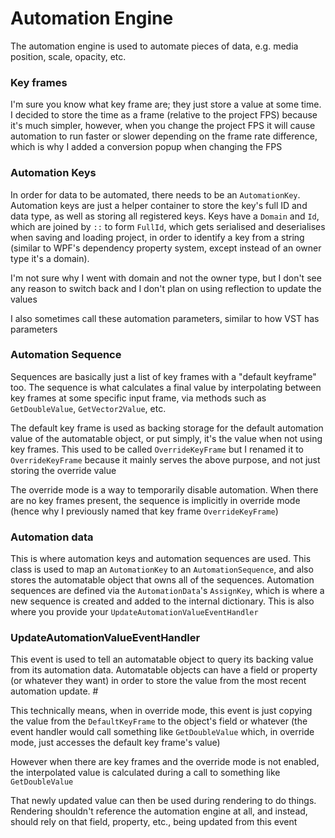 # Automation Engine
The automation engine is used to automate pieces of data, e.g. media position, scale, opacity, etc. 

### Key frames
I'm sure you know what key frame are; they just store a value at some time. I decided to store the time as a frame (relative to the project FPS)
because it's much simpler, however, when you change the project FPS it will cause automation to run faster or slower depending on the frame rate difference,
which is why I added a conversion popup when changing the FPS

### Automation Keys
In order for data to be automated, there needs to be an `AutomationKey`. Automation keys are just a helper container to store the 
key's full ID and data type, as well as storing all registered keys. Keys have a `Domain` and `Id`, which are joined by `::` to 
form `FullId`, which gets serialised and deserialises when saving and loading project, in order to identify a key from a 
string (similar to WPF's dependency property system, except instead of an owner type it's a domain). 

I'm not sure why I went with domain and not the owner type, but I don't see any reason to switch back and I don't plan on using reflection to update the values

I also sometimes call these automation parameters, similar to how VST has parameters 

### Automation Sequence
Sequences are basically just a list of key frames with a "default keyframe" too. The sequence is what calculates a final value by interpolating
between key frames at some specific input frame, via methods such as `GetDoubleValue`, `GetVector2Value`, etc.

The default key frame is used as backing storage for the default automation value of the automatable object, or put simply, it's the value when not using key frames.
This used to be called `OverrideKeyFrame` but I renamed it to `OverrideKeyFrame` because it mainly serves the above purpose, and not just storing the override value

The override mode is a way to temporarily disable automation. When there are no key frames present, the sequence is implicitly
in override mode (hence why I previously named that key frame `OverrideKeyFrame`)

### Automation data
This is where automation keys and automation sequences are used. This class is used to map an `AutomationKey` to an `AutomationSequence`, and 
also stores the automatable object that owns all of the sequences. Automation sequences are defined via the `AutomationData`'s `AssignKey`, which
is where a new sequence is created and added to the internal dictionary. This is also where you provide your `UpdateAutomationValueEventHandler`

### UpdateAutomationValueEventHandler
This event is used to tell an automatable object to query its backing value from its automation data. Automatable objects can have 
a field or property (or whatever they want) in order to store the value from the most recent automation update. #

This technically means, when in override mode, this event is just copying the value from the `DefaultKeyFrame` to the object's field or 
whatever (the event handler would call something like `GetDoubleValue` which, in override mode, just accesses the default key frame's value)

However when there are key frames and the override mode is not enabled, the interpolated value is calculated during a call to something like `GetDoubleValue`  

That newly updated value can then be used during rendering to do things. Rendering shouldn't reference the automation engine at all, and 
instead, should rely on that field, property, etc., being updated from this event